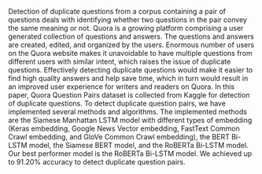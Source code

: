 Detection of duplicate questions from a corpus containing a pair of questions deals with identifying whether two questions in the pair convey the same meaning or not. Quora is a growing platform comprising a user generated collection of questions and answers. The questions and answers are created, edited, and organized by the users. Enormous number of users on the Quora website makes it unavoidable to have multiple questions from different users with similar intent, which raises the issue of duplicate questions. Effectively detecting duplicate questions would make it easier to find high quality answers and help save time, which in turn would result in an improved user experience for writers and readers on Quora. In this paper, Quora Question Pairs dataset is collected from Kaggle for detection of duplicate questions. To detect duplicate question pairs, we have implemented several methods and algorithms. The implemented methods are the Siamese Manhattan LSTM model with different types of embedding (Keras embedding, Google News Vector embedding, FastText Common Crawl embedding, and GloVe Common Crawl embedding), the BERT Bi-LSTM model, the Siamese BERT model, and the RoBERTa Bi-LSTM model. Our best performer model is the RoBERTa Bi-LSTM model. We achieved up to 91.20% accuracy to detect duplicate question pairs.

